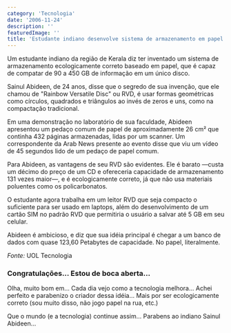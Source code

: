 ```yaml
---
category: 'Tecnologia'
date: '2006-11-24'
description: ''
featuredImage: ''
title: 'Estudante indiano desenvolve sistema de armazenamento em papel'
---
```


Um estudante indiano da região de Kerala diz ter inventado um sistema de armazenamento ecologicamente correto baseado em papel, que é capaz de compatar de 90 a 450 GB de informação em um único disco.

Sainul Abideen, de 24 anos, disse que o segredo de sua invenção, que ele chamou de "Rainbow Versatile Disc" ou RVD, é usar formas geométricas como círculos, quadrados e triângulos ao invés de zeros e uns, como na compactação tradicional.

Em uma demonstração no laboratório de sua faculdade, Abideen apresentou um pedaço comum de papel de aproximadamente 26 cm² que continha 432 páginas armazenadas, lidas por um scanner. Um correspondente da Arab News presente ao evento disse que viu um vídeo de 45 segundos lido de um pedaço de papel comum.

Para Abideen, as vantagens de seu RVD são evidentes. Ele é barato —custa um décimo do preço de um CD e ofereceria capacidade de armazenamento 131 vezes maior—, e é ecologicamente correto, já que não usa materiais poluentes como os policarbonatos.

O estudante agora trabalha em um leitor RVD que seja compacto o suficiente para ser usado em laptops, além do desenvolvimento de um cartão SIM no padrão RVD que permitiria o usuário a salvar até 5 GB em seu celular.

Abideen é ambicioso, e diz que sua idéia principal é chegar a um banco de dados com quase 123,60 Petabytes de capacidade. No papel, literalmente.

_Fonte:_ UOL Tecnologia

### Congratulações... Estou de boca aberta...

Olha, muito bom em... Cada dia vejo como a tecnologia melhora... Achei perfeito e parabenizo o criador dessa idéia... Mais por ser ecologicamente correto (sou muito disso, não jogo papel na rua, etc.)

Que o mundo (e a tecnologia) continue assim... Parabens ao indiano Sainul Abideen...
